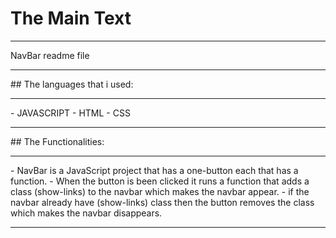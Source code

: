 # The Main Text
<hr>
NavBar readme file
<hr>
## The languages that i used:
<hr>
- JAVASCRIPT
- HTML
- CSS
<hr>
## The Functionalities:
<hr>
- NavBar is a JavaScript project that has a one-button each that has a function.
- When the button is been clicked it runs a function that adds a class (show-links) to the navbar which makes the navbar appear.
- if the navbar already have (show-links) class then the button removes the class which makes the navbar disappears.
<hr>
